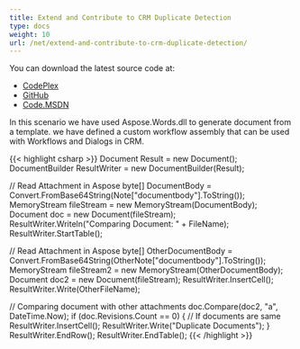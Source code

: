 ```yaml
---
title: Extend and Contribute to CRM Duplicate Detection
type: docs
weight: 10
url: /net/extend-and-contribute-to-crm-duplicate-detection/
---
```


You can download the latest source code at:

- [CodePlex](https://asposenetcrm.codeplex.com/SourceControl/latest#Aspose.DuplicateDocument/)
- [GitHub](https://github.com/aspose-words/Aspose.Words-for-.NET/tree/master/Plugins/Dynamics%20CRM/Aspose.DuplicateDocument)
- [Code.MSDN](https://code.msdn.microsoft.com/Aspose-NET-Duplicate-9e6aaba6/view/SourceCode)

In this scenario we have used Aspose.Words.dll to generate document from a template. we have defined a custom workflow assembly that can be used with Workflows and Dialogs in CRM.

{{< highlight csharp >}}
Document Result = new Document();
DocumentBuilder ResultWriter = new DocumentBuilder(Result);

// Read Attachment in Aspose
byte[] DocumentBody = Convert.FromBase64String(Note["documentbody"].ToString());
MemoryStream fileStream = new MemoryStream(DocumentBody);
Document doc = new Document(fileStream);
ResultWriter.Writeln("Comparing Document: " + FileName);
ResultWriter.StartTable();

// Read Attachment in Aspose
byte[] OtherDocumentBody = Convert.FromBase64String(OtherNote["documentbody"].ToString());
MemoryStream fileStream2 = new MemoryStream(OtherDocumentBody);
Document doc2 = new Document(fileStream);
ResultWriter.InsertCell();
ResultWriter.Write(OtherFileName);

// Comparing document with other attachments
doc.Compare(doc2, "a", DateTime.Now);
if (doc.Revisions.Count == 0)
{
    // If documents are same
    ResultWriter.InsertCell();
    ResultWriter.Write("Duplicate Documents");
}
ResultWriter.EndRow();
ResultWriter.EndTable();
{{< /highlight >}}
